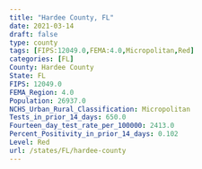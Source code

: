 ```yaml
---
title: "Hardee County, FL"
date: 2021-03-14
draft: false
type: county
tags: [FIPS:12049.0,FEMA:4.0,Micropolitan,Red]
categories: [FL]
County: Hardee County
State: FL
FIPS: 12049.0
FEMA_Region: 4.0
Population: 26937.0
NCHS_Urban_Rural_Classification: Micropolitan
Tests_in_prior_14_days: 650.0
Fourteen_day_test_rate_per_100000: 2413.0
Percent_Positivity_in_prior_14_days: 0.102
Level: Red
url: /states/FL/hardee-county
---
```



